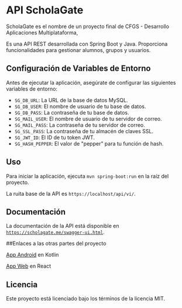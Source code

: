 # API ScholaGate

ScholaGate es el nombre de un proyecto final de CFGS - Desarrollo Aplicaciones Multiplataforma,

Es una API REST desarrollada con Spring Boot y Java. Proporciona funcionalidades para gestionar alumnos, grupos y usuarios.


## Configuración de Variables de Entorno

Antes de ejecutar la aplicación, asegúrate de configurar las siguientes variables de entorno:

- `SG_DB_URL`: La URL de la base de datos MySQL.
- `SG_DB_USER`: El nombre de usuario de tu base de datos.
- `SG_DB_PASS`: La contraseña de tu base de datos.
- `SG_MAIL_USER`: El nombre de usuario de tu servidor de correo.
- `SG_MAIL_PASS`: La contraseña de tu servidor de correo.
- `SG_SSL_PASS`: La contraseña de tu almacén de claves SSL.
- `SG_JWT_ID`: El ID de tu token JWT.
- `SG_HASH_PEPPER`: El valor de "pepper" para tu función de hash.


## Uso

Para iniciar la aplicación, ejecuta `mvn spring-boot:run` en la raíz del proyecto.

La ruita base de la API es `https://localhost/api/vi/`.


## Documentación

La documentación de la API está disponible en [`https://scholagate.me/swagger-ui.html`](https://scholagate.me/swagger-ui.html).


##Enlaces a las otras partes del proyecto

[App Android](https://github.com/JonathanBetPer/ScholaGate-AppAndroid) en Kotlin

[App Web](https://github.com/carlosaldea3/ScholaGate-AppWeb) en React


## Licencia

Este proyecto está licenciado bajo los términos de la licencia MIT.
